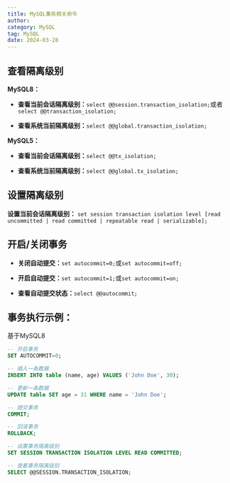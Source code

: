 ```yaml
---
title: MySQL事务相关命令
author:
category: MySQL
tag: MySQL
date: 2024-03-28
---
```


## 查看隔离级别

**MySQL8：**

* **查看当前会话隔离级别：**`select @@session.transaction_isolation;`或者`select @@transaction_isolation;`

* **查看系统当前隔离级别：**`select @@global.transaction_isolation;`

**MySQL5：**

* **查看当前会话隔离级别：**`select @@tx_isolation;`

* **查看系统当前隔离级别：**`select @@global.tx_isolation;`

## 设置隔离级别

**设置当前会话隔离级别：**
`set session transaction isolation level [read uncommitted | read committed | repeatable read | serializable];`

## 开启/关闭事务

* **关闭自动提交：**`set autocommit=0;`或`set autocommit=off;`

* **开启自动提交：**`set autocommit=1;`或`set autocommit=on;`

* **查看自动提交状态：**`select @@autocommit;`

## 事务执行示例：

基于MySQL8

```sql
-- 开启事务
SET AUTOCOMMIT=0;

-- 插入一条数据
INSERT INTO table (name, age) VALUES ('John Doe', 30);

-- 更新一条数据
UPDATE table SET age = 31 WHERE name = 'John Doe';

-- 提交事务
COMMIT;

-- 回滚事务
ROLLBACK;

-- 设置事务隔离级别
SET SESSION TRANSACTION ISOLATION LEVEL READ COMMITTED;

-- 查看事务隔离级别
SELECT @@SESSION.TRANSACTION_ISOLATION;
```
